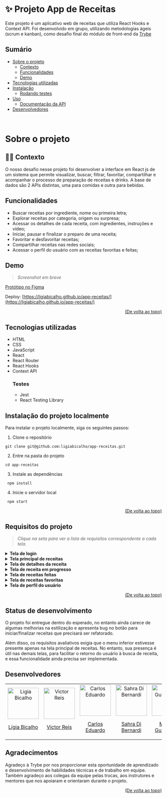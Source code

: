 # :sparkles: Projeto App de Receitas

Este projeto é um aplicativo web de receitas que utiliza React Hooks e Context API. 
Foi desenvolvido em grupo, utilizando metodologias ágeis (scrum e kanban), como desafio final do módulo de front-end da [Trybe](https://betrybe.com)  

## Sumário

- [Sobre o projeto](#sobre-o-projeto)
  - [Contexto](#man_technologist-contexto)
  - [Funcionalidades](#funcionalidades)
  - [Demo](#demo)
- [Tecnologias utilizadas](#tecnologias-utilizadas)
- [Instalação](#instalação)
  - [Rodando testes](#rodando-os-testes)
- [Uso](#uso)
  - [Documentação da API](#documentação-da-api)
- [Desenvolvedores](#desenvolvedores)


<br/>

# Sobre o projeto

## :man_technologist: Contexto  

O nosso desafio nesse projeto foi desenvolver a interface em React js de um sistema que permite visualizar, buscar, filtrar, favoritar, compartilhar e acompanhar o processo de preparação de receitas e drinks. A base de dados são 2 APIs distintas, uma para comidas e outra para bebidas.

## Funcionalidades

- Buscar receitas por ingrediente, nome ou primeira letra;
- Explorar receitas por categoria, origem ou surpresa;
- Acessar os detalhes de cada receita, com ingredientes, instruções e vídeo;
- Iniciar, pausar e finalizar o preparo de uma receita;
- Favoritar e desfavoritar receitas;
- Compartilhar receitas nas redes sociais;
- Acessar o perfil do usuário com as receitas favoritas e feitas;

## Demo
> *Screenshot em breve*

[Protótipo no Figma](https://www.figma.com/file/9WXNFMewKRBC5ZawU1EXYG/%5BProjeto%5D%5BFrontend%5D-Recipes-App?node-id=0%3A1&t=flL48tUQI6vmnPEY-1)

Deploy: [https://ligiabicalho.github.io/app-receitas/](https://ligiabicalho.github.io/app-receitas/)

<p align="right"><a href="#sparkles-projeto-tech-futebol-clube-soccer">(De volta ao topo)</a></p>

## Tecnologias utilizadas

- HTML
- CSS
- JavaScript
- React
- React Router
- React Hooks
- Context API
  ### Testes
  - Jest
  - React Testing Library

## Instalação do projeto localmente

Para instalar o projeto localmente, siga os seguintes passos:

1. Clone o repositório
```
git clone git@github.com:ligiabicalho/app-receitas.git
```
2. Entre na pasta do projeto
```
cd app-receitas
```
3. Instale as dependências
```
 npm install
```
4. Inicie o servidor local
```
 npm start
```

<p align="right"><a href="#sparkles-projeto-tech-futebol-clube-soccer">(De volta ao topo)</a></p>

## Requisitos do projeto
> *Clique na seta para ver a lista de requisitos correspondente a cada tela.*

<details>
  <summary><strong>Tela de login</strong></summary> 

1. Crie todos os elementos que devem respeitar os atributos descritos no protótipo para a tela de login.  
2. Desenvolva a tela de maneira que a pessoa consiga escrever seu email no input de email e sua senha no input de senha.  
3. Desenvolva a tela de maneira que o formulário só seja válido após um email válido e uma senha de mais de 6 caracteres serem preenchidos.  
4. Após a submissão do formulário, salve no localStorage o e-mail da pessoa usuária na chave `user`.  
5. Redirecione a pessoa usuária para a tela principal de receitas de comidas após a submissão e validação com sucesso do login.  
</details>

<details>
  <summary><strong>Tela principal de receitas</strong></summary> 

6. Implemente o header de acordo com a necessidade de cada tela.
7. Redirecione a pessoa usuária para a tela de perfil ao clicar no botão de perfil.
8. Desenvolva o botão de busca que, ao ser clicado, a barra de busca deve aparecer. O mesmo serve para escondê-la.
9. Implemente os elementos da barra de busca respeitando os atributos descritos no protótipo.
10. Implemente 3 radio buttons na barra de busca: Ingredient, Name e First letter.
11. Busque na API de comidas caso a pessoa esteja na página de comidas, e na API de bebidas caso esteja na de bebidas.
12. Caso a busca retorne mais de uma receita, renderize as 12 primeiras encontradas, exibindo a imagem e o nome de cada uma.
13. Implemente o menu inferior posicionando-o de forma fixa e contendo 2 ícones: um para comidas e outro para bebidas.
14. Exiba o menu inferior apenas nas telas indicadas pelo protótipo.
15. Redirecione a pessoa usuária para a tela correta ao clicar em cada ícone no menu inferior.
16. Carregue as 12 primeiras receitas de comidas ou bebidas, uma em cada card.
17. Implemente os botões de categoria para serem utilizados como filtro.
18. Implemente o filtro das receitas por meio da API ao clicar no filtro de categoria.
19. Implemente o filtro como um toggle, o qual se for selecionado novamente, o app deve retornar as receitas sem nenhum filtro.
20. Redirecione a pessoa usuária ao clicar no card para a tela de detalhes, que deve mudar a rota e conter o id da receita na URL.
21. Realize uma request para a API passando o `id` da receita que deve estar disponível nos parâmetros da URL.
</details>

<details>
  <summary><strong>Tela de detalhes da receita</strong></summary> 

22. Desenvolva a tela de modo que contenha uma imagem da receita, o título, a categoria em caso de comidas e se é ou não alcoólico em caso de bebidas, uma lista de ingredientes seguidos pelas quantidades, instruções, um vídeo do youtube incorporado e recomendações.
23. Implemente as recomendações. Para receitas de comida, a recomendação deverá ser bebida, já para as receitas de bebida a recomendação deverá ser comida.
24. Implemente os 6 cards de recomendação, mostrando apenas 2. O scroll é horizontal, similar a um `carousel`.
25. Desenvolva um botão de nome "Start Recipe" que deve ficar fixo na parte de baixo da tela o tempo todo.
26. Implemente a solução de forma que, caso a receita já tenha sido feita, o botão "Start Recipe" desapareça.
27. Redirecione a pessoa usuária caso o botão "Start Recipe" seja clicado, a rota deve mudar para a tela de receita em progresso.
</details>

<details>
  <summary><strong>Tela de receita em progresso</strong></summary> 

28. Desenvolva a tela de modo que contenha uma imagem da receita, o título, a categoria em caso de comidas e se é ou não alcoólico em caso de bebidas, uma lista de ingredientes com suas respectivas quantidades e instruções.
29. Desenvolva um checkbox para cada item da lista de ingredientes.
30. Salve o estado do progresso, que deve ser mantido caso a pessoa atualize a página ou volte para a mesma receita.
31. Implemente a solução de modo que o botão de finalizar receita ("Finish Recipe") só pode estar habilitado quando todos os ingredientes estiverem _"checkados"_ (marcados).
</details>

<details>
  <summary><strong>Tela de receitas feitas</strong></summary> 

32. Implemente os elementos da tela de receitas feitas respeitando os atributos descritos no protótipo
33. Desenvolva a tela de modo que, caso a receita do card seja uma comida, ela deve possuir: a foto da receita, nome, categoria, nacionalidade, a data em que a pessoa fez a receita, as 2 primeiras tags retornadas pela API e um botão de compartilhar
34. Desenvolva a tela de maneira que, caso a receita do card seja uma bebida, ela deve possuir: a foto da receita, o nome, se é alcoólica, a data em que a pessoa fez a receita e um botão de compartilhar
35. Desenvolva a solução de modo que o botão de compartilhar deve copiar a URL da tela de detalhes da receita para o clipboard
36. Implemente 2 botões que filtram as receitas por comida ou bebida e um terceiro que remove todos os filtros
37. Redirecione para a tela de detalhes da receita caso seja clicado na foto ou no nome da receita
</details>

<details>
  <summary><strong>Tela de receitas favoritas</strong></summary>

38. Implemente os elementos da tela de receitas favoritas (cumulativo com os atributos em comum com a tela de receitas feitas), respeitando os atributos descritos no protótipo
39. Desenvolva a tela de modo que, caso a receita do card seja uma comida, ela deve possuir: a foto da receita, nome, categoria, nacionalidade, um botão de compartilhar e um de "desfavoritar"
40. Desenvolva a tela de modo que, caso a receita do card seja uma bebida, ela deve possuir: a foto da receita, nome, se é alcoólica ou não, um botão de compartilhar e um de "desfavoritar"
41. Desenvolva a solução de modo que o botão de compartilhar deve copiar a URL da tela de detalhes da receita para o clipboard
42. Desenvolva a solução de modo que o botão de "desfavoritar" deve remover a receita da lista de receitas favoritas do `localStorage` e da tela
43. Implemente 2 botões que filtram as receitas por comida ou bebida e um terceiro que remove todos os filtros
44. Redirecione a pessoa usuária ao clicar na foto ou no nome da receita, a rota deve mudar para a tela de detalhes daquela receita
</details>

<details>
  <summary><strong>Tela de perfil do usuário</strong></summary>

45. Implemente os elementos da tela de perfil respeitando os atributos descritos no protótipo
46. Implemente a solução de maneira que o e-mail da pessoa usuária deve estar visível
47. Implemente 3 botões: um de nome "Done Recipes", um de nome "Favorite Recipes" e um de nome "Logout"
48. Redirecione a pessoa usuária que, ao clicar no botão de "Done Recipes", a rota deve mudar para a tela de receitas feitas
49. Redirecione a pessoa usuária que, ao clicar no botão de "Favorite Recipes", a rota deve mudar para a tela de receitas favoritas
50. Redirecione a pessoa usuária que ao clicar no botão de "Logout", o `localStorage` deve ser limpo e a rota deve mudar para a tela de login
</details>

<p align="right"><a href="#sparkles-projeto-tech-futebol-clube-soccer">(De volta ao topo)</a></p>

## Status de desenvolvimento

O projeto foi entregue dentro do esperado, no entanto ainda carece de algumas melhorias na estilização e apresenta bug no botão para iniciar/finalizar receitas que precisará ser refatorado.

Além disso, os requisitos avaliativos exigia que o menu inferior estivesse presente apenas na tela principal de receitas. No entanto, sua presença é útil nas demais telas, para facilitar o retorno do usuário à busca de receita, e essa funcionalidade ainda precisa ser implementada.


## Desenvolvedores

<table>
  <tr>
    <td align="center">
      <a href="https://github.com/ligiabicalho">
        <img src="https://avatars.githubusercontent.com/u/108960742" width="100px" alt="Ligia Bicalho"/>
        <p>Lígia Bicalho</p>
      </a>
    </td>
    <td align="center">
      <a href="https://github.com/victorAssuncaoReis">
        <img src="https://avatars.githubusercontent.com/u/108594533?v=4" width="100px" alt="Victor Reis"/>
        <p>Victor Reis</p>
      </a>
    </td>
    <td align="center">
      <a href="https://github.com/kadu2229">
        <img src="https://avatars.githubusercontent.com/u/91919611?v=4" width="100px" alt="Carlos Eduardo"/>
        <p>Carlos Eduardo</p>
      </a>
    </td>
    <td align="center">
      <a href="https://github.com/sahdibernardi">
        <img src="https://avatars.githubusercontent.com/u/108948808?v=4" width="100px" alt="Sahra Di Bernardi"/>
        <p>Sahra Di Bernardi</p>
      </a>
    </td>
    <td align="center">
      <a href="https://github.com/marcelsguima">
        <img src="https://avatars.githubusercontent.com/u/106491497?v=4" width="100px" alt="Marcel Guimarães"/>
        <p>Marcel Guimarães</p>
      </a>
    </td>
    <td align="center">
      <a href="https://github.com/PauloVitorMartins">
        <img src="https://avatars.githubusercontent.com/u/109085421?v=4" width="100px" alt="Paulo Vitor Martins"/>
        <p>Paulo Vitor Martins</p>
      </a>
    </td>
    <td align="center">
      <a href="https://github.com/trybe-tech-ops">
        <img src="https://avatars.githubusercontent.com/u/82593112?v=4" width="100px" alt="Trybe"/>
        <p>Trybe</p>
      </a>
    </td>
  </tr>
</table>

## Agradecimentos

Agradeço à Trybe por nos proporcionar esta oportunidade de aprendizado e desenvolvimento de habilidades técnicas e de trabalho em equipe. 
Também agradeço aos colegas da equipe pelas trocas, aos instrutores e mentores que nos apoiaram e orientaram durante o projeto.

<p align="right"><a href="#sparkles-projeto-tech-futebol-clube-soccer">(De volta ao topo)</a></p>